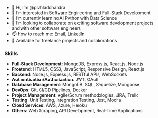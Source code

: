- 👋 Hi, I’m @prahladchandra
- 👀 I’m interested in Software Engineering and Full-Stack Development
- 🌱 I’m currently learning AI Python with Data Science
- 💞️ I’m looking to collaborate on exciting software development projects and with other software engineers
- 📫 How to reach me: [Email](mailto:prahladchandra11@gmail.com), [LinkedIn](https://www.linkedin.com/in/prahlad-chandra)
- 💼 Available for freelance projects and collaborations

### Skills
- **Full-Stack Development**: MongoDB, Express.js, React.js, Node.js
- **Frontend**: HTML5, CSS3, JavaScript, Responsive Design, React.js
- **Backend**: Node.js, Express.js, RESTful APIs, WebSockets
- **Authentication/Authorization**: JWT, OAuth
- **Database Management**: MongoDB, SQL, Sequelize, Mongoose
- **DevOps**: Git, CI/CD Pipelines, Docker
- **Project Management**: Agile/Scrum methodologies, JIRA, Trello
- **Testing**: Unit Testing, Integration Testing, Jest, Mocha
- **Cloud Services**: AWS, Azure, Heroku
- **Others**: Web Scraping, API Development, Real-Time Applications

<!---
prahladchandra/prahladchandra is a ✨ special ✨ repository because its `README.md` (this file) appears on your GitHub profile.
You can click the Preview link to take a look at your changes.
--->
